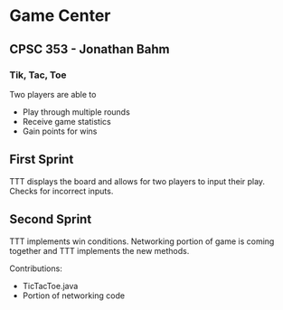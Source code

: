 # Game Center
## CPSC 353 - Jonathan Bahm

### Tik, Tac, Toe
Two players are able to
* Play through multiple rounds
* Receive game statistics
* Gain points for wins

## First Sprint
TTT displays the board and allows for two players to input their play.
Checks for incorrect inputs.
## Second Sprint
TTT implements win conditions.
Networking portion of game is coming together and TTT implements the new methods.

Contributions:
* TicTacToe.java
* Portion of networking code
